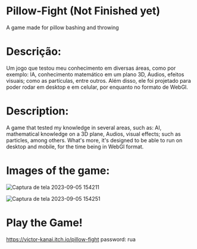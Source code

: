 # Pillow-Fight (Not Finished yet)
A game made for pillow bashing and throwing

# Descrição:
Um jogo que testou meu conhecimento em diversas áreas, como por exemplo: IA, conhecimento matemático em um plano 3D, Audios, efeitos visuais; como as partículas, entre outros. Além disso, ele foi projetado para poder rodar em desktop e em celular, por enquanto no formato de WebGl. 

# Description:
A game that tested my knowledge in several areas, such as: AI, mathematical knowledge on a 3D plane, Audios, visual effects; such as particles, among others. What's more, it's designed to be able to run on desktop and mobile, for the time being in WebGl format. 

# Images of the game:
![Captura de tela 2023-09-05 154211](https://github.com/Victor-Kanai/Pillow-Fight/assets/120500155/df4c029d-38a6-4600-8e91-500c583ccf48)

![Captura de tela 2023-09-05 154251](https://github.com/Victor-Kanai/Pillow-Fight/assets/120500155/97e98a42-96b7-4df3-b2b2-e0cb1542529f)

# Play the Game!

https://victor-kanai.itch.io/pillow-fight
password: rua
